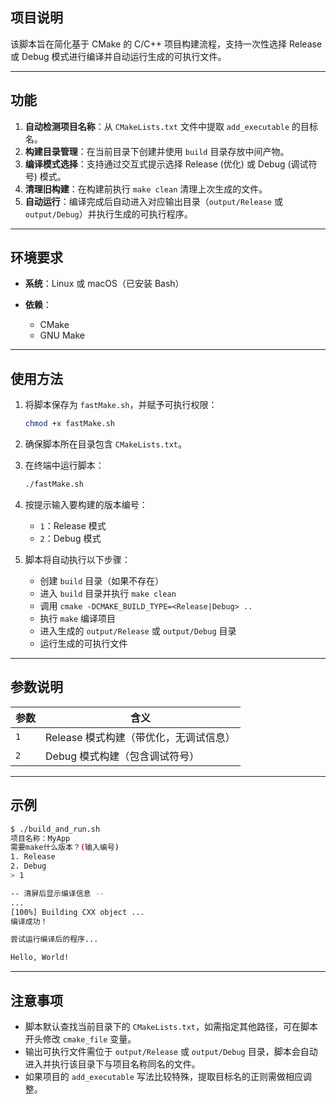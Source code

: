 ## 项目说明

该脚本旨在简化基于 CMake 的 C/C++ 项目构建流程，支持一次性选择 Release 或 Debug 模式进行编译并自动运行生成的可执行文件。

---

## 功能

1. **自动检测项目名称**：从 `CMakeLists.txt` 文件中提取 `add_executable` 的目标名。
2. **构建目录管理**：在当前目录下创建并使用 `build` 目录存放中间产物。
3. **编译模式选择**：支持通过交互式提示选择 Release (优化) 或 Debug (调试符号) 模式。
4. **清理旧构建**：在构建前执行 `make clean` 清理上次生成的文件。
5. **自动运行**：编译完成后自动进入对应输出目录（`output/Release` 或 `output/Debug`）并执行生成的可执行程序。

---

## 环境要求

* **系统**：Linux 或 macOS（已安装 Bash）
* **依赖**：

  * CMake
  * GNU Make

---

## 使用方法

1. 将脚本保存为 `fastMake.sh`，并赋予可执行权限：

   ```bash
   chmod +x fastMake.sh
   ```

2. 确保脚本所在目录包含 `CMakeLists.txt`。

3. 在终端中运行脚本：

   ```bash
   ./fastMake.sh
   ```

4. 按提示输入要构建的版本编号：

   * `1`：Release 模式
   * `2`：Debug 模式

5. 脚本将自动执行以下步骤：

   * 创建 `build` 目录（如果不存在）
   * 进入 `build` 目录并执行 `make clean`
   * 调用 `cmake -DCMAKE_BUILD_TYPE=<Release|Debug> ..`
   * 执行 `make` 编译项目
   * 进入生成的 `output/Release` 或 `output/Debug` 目录
   * 运行生成的可执行文件

---

## 参数说明

| 参数  | 含义                      |
| --- | ----------------------- |
| `1` | Release 模式构建（带优化，无调试信息） |
| `2` | Debug 模式构建（包含调试符号）      |

---

## 示例

```bash
$ ./build_and_run.sh
项目名称：MyApp
需要make什么版本？(输入编号)
1. Release
2. Debug
> 1

-- 清屏后显示编译信息 --
...
[100%] Building CXX object ...
编译成功！

尝试运行编译后的程序...

Hello, World!
```

---

## 注意事项

* 脚本默认查找当前目录下的 `CMakeLists.txt`，如需指定其他路径，可在脚本开头修改 `cmake_file` 变量。
* 输出可执行文件需位于 `output/Release` 或 `output/Debug` 目录，脚本会自动进入并执行该目录下与项目名称同名的文件。
* 如果项目的 `add_executable` 写法比较特殊，提取目标名的正则需做相应调整。
